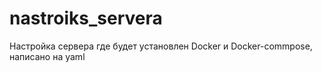# nastroiks_servera
Настройка сервера где будет установлен Docker и Docker-commpose, написано на yaml

